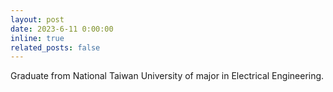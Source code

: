 ```yaml
---
layout: post
date: 2023-6-11 0:00:00
inline: true
related_posts: false
---
```


Graduate from National Taiwan University of major in Electrical Engineering.
